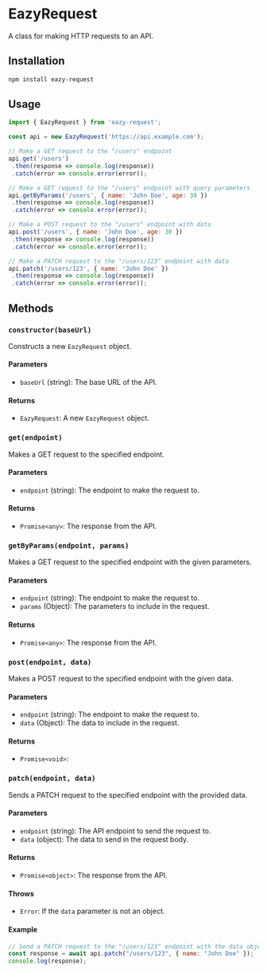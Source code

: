 
# EazyRequest

A class for making HTTP requests to an API.

## Installation

```bash
npm install eazy-request
```

## Usage

```javascript
import { EazyRequest } from 'eazy-request';

const api = new EazyRequest('https://api.example.com');

// Make a GET request to the "/users" endpoint
api.get('/users')
 .then(response => console.log(response))
 .catch(error => console.error(error));

// Make a GET request to the "/users" endpoint with query parameters
api.getByParams('/users', { name: 'John Doe', age: 30 })
 .then(response => console.log(response))
 .catch(error => console.error(error));

// Make a POST request to the "/users" endpoint with data
api.post('/users', { name: 'John Doe', age: 30 })
 .then(response => console.log(response))
 .catch(error => console.error(error));

// Make a PATCH request to the "/users/123" endpoint with data
api.patch('/users/123', { name: 'John Doe' })
 .then(response => console.log(response))
 .catch(error => console.error(error));
```

## Methods

### `constructor(baseUrl)`

Constructs a new `EazyRequest` object.

#### Parameters

- `baseUrl` (string): The base URL of the API.

#### Returns

- `EazyRequest`: A new `EazyRequest` object.

### `get(endpoint)`

Makes a GET request to the specified endpoint.

#### Parameters

- `endpoint` (string): The endpoint to make the request to.

#### Returns

- `Promise<any>`: The response from the API.

### `getByParams(endpoint, params)`

Makes a GET request to the specified endpoint with the given parameters.

#### Parameters

- `endpoint` (string): The endpoint to make the request to.
- `params` (Object): The parameters to include in the request.

#### Returns

- `Promise<any>`: The response from the API.

### `post(endpoint, data)`

Makes a POST request to the specified endpoint with the given data.

#### Parameters

- `endpoint` (string): The endpoint to make the request to.
- `data` (Object): The data to include in the request.

#### Returns

- `Promise<void>`:

### `patch(endpoint, data)`

Sends a PATCH request to the specified endpoint with the provided data.

#### Parameters

- `endpoint` (string): The API endpoint to send the request to.
- `data` (object): The data to send in the request body.

#### Returns

- `Promise<object>`: The response from the API.

#### Throws

- `Error`: If the `data` parameter is not an object.

#### Example

```javascript
// Send a PATCH request to the "/users/123" endpoint with the data object { name: "John Doe" }
const response = await api.patch("/users/123", { name: "John Doe" });
console.log(response);
```